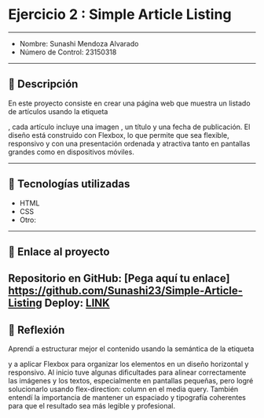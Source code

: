 # Ejercicio 2 : Simple Article Listing

---

- Nombre: Sunashi Mendoza Alvarado
- Número de Control: 23150318

---

## 📌 Descripción
En este proyecto consiste en crear una página web que muestra un listado de artículos usando la etiqueta <article>, cada artículo incluye una imagen , un título y una fecha de publicación. El diseño está construido con Flexbox, lo que permite que sea flexible, responsivo y con una presentación ordenada y atractiva tanto en pantallas grandes como en dispositivos móviles.


---

## 🚀 Tecnologías utilizadas
- HTML  
- CSS  
- Otro: 

---

## 🔗 Enlace al proyecto
Repositorio en GitHub: [Pega aquí tu enlace] https://github.com/Sunashi23/Simple-Article-Listing
Deploy: [LINK](http://yomidev.github.io/newsletter/)
---

## 📝 Reflexión

Aprendí a estructurar mejor el contenido usando la semántica de la etiqueta <article> y a aplicar Flexbox para organizar los elementos en un diseño horizontal y responsivo.
Al inicio tuve algunas dificultades para alinear correctamente las imágenes y los textos, especialmente en pantallas pequeñas, pero logré solucionarlo usando flex-direction: column en el media query. También entendí la importancia de mantener un espaciado y tipografía coherentes para que el resultado sea más legible y profesional.
